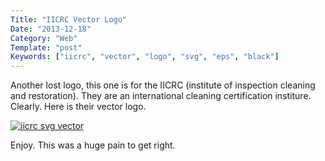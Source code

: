 ```yaml
---
Title: "IICRC Vector Logo"
Date: "2013-12-18"
Category: "Web"
Template: "post"
Keywords: ["iicrc", "vector", "logo", "svg", "eps", "black"]
---
```


Another lost logo, this one is for the IICRC (institute of inspection cleaning and restoration). They are an international cleaning certification institure. Clearly. Here is their vector logo.

<div class="center">
  <a href="http://ohdoylerules.com/images/iicrc.svg" title="iicrc svg vector" target="_blank"><img alt="iicrc svg vector" src="http://ohdoylerules.com/images/iicrc.svg" ></a>
</div>

Enjoy. This was a huge pain to get right.

